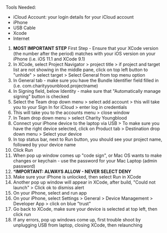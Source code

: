 <!-- Sideloading - once you've created, run and tested your app, it's time to download or "sideload" - installing the XCode project onto your phone -->

Tools Needed: 

  - iCloud Account: your login details for your iCloud account
  - iPhone
  - USB Cable 
  - Xcode 
  - Internet 
  
<!-- Steps to Sideload your XCode project -->
  
1. **MOST IMPORTANT STEP** First Step - Ensure that your XCode version (the number after the period) matches with your iOS version on your iPhone (i.e. iOS 11.1 and XCode 9.1)
2. In XCode, select Project Navigator > project title > if project and target list are not showing in the middle pane, click on top left button to "unhide" > select target > Select General from top menu option 
3. In General tab - make sure you have the Bundle Identifier field filled in (i.e. com.charityyounblood.projectname)
4. In Signing field, below Identity - make sure that "Automatically manage signing" button is checked 
5. Select the Team drop down menu > select add account > this will take you to your Sign In for iCloud > enter log in credentials
6. This will take you to the accounts menu > close window
7. In Team drop down menu > select Charity Youngblood 
8. Connect your iPhone device to the laptop via USB > To make sure you have the right device selected, click on Product tab > Destination drop down menu > Select your device 
9. In top status bar, next to Run button, you should see your project name, followed by your device name
10. Click Run
11. When pop up window comes up "code sign", or Mac OS wants to make changes or keychain - use the password for your Mac Laptop (admin password)
12. ***IMPORTANT: ALWAYS ALLOW - NEVER SELECT DENY**
13. Make sure your iPhone is unlocked, then select Run in XCode
14. Another pop up window will appear in XCode, after build, "Could not launch" > Click ok to dismiss alert
15. On your iPhone, select and run app
16. On your iPhone, select Settings > General > Device Management > Developer App > click on blue "trust"
17. Go back to XCode, make sure your device is selected at top left, then click run
18. If any errors, pop up windows come up, first trouble shoot by unplugging USB from laptop, closing XCode, then relaunching 
